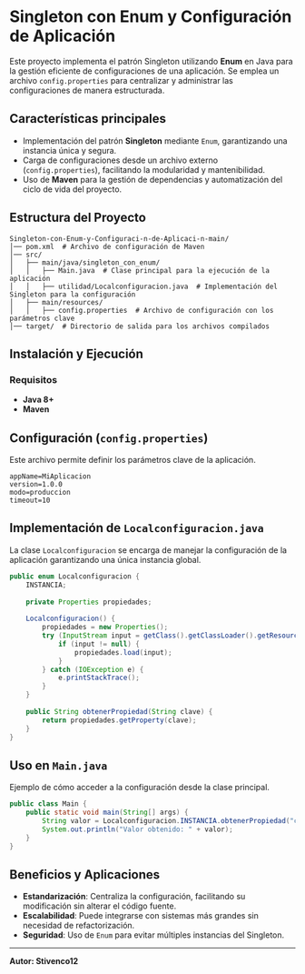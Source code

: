 # Singleton con Enum y Configuración de Aplicación

Este proyecto implementa el patrón Singleton utilizando **Enum** en Java para la gestión eficiente de configuraciones de una aplicación. Se emplea un archivo `config.properties` para centralizar y administrar las configuraciones de manera estructurada.

## Características principales
- Implementación del patrón **Singleton** mediante `Enum`, garantizando una instancia única y segura.
- Carga de configuraciones desde un archivo externo (`config.properties`), facilitando la modularidad y mantenibilidad.
- Uso de **Maven** para la gestión de dependencias y automatización del ciclo de vida del proyecto.

## Estructura del Proyecto
```
Singleton-con-Enum-y-Configuraci-n-de-Aplicaci-n-main/
│── pom.xml  # Archivo de configuración de Maven
│── src/
│   ├── main/java/singleton_con_enum/
│   │   ├── Main.java  # Clase principal para la ejecución de la aplicación
│   │   ├── utilidad/Localconfiguracion.java  # Implementación del Singleton para la configuración
│   ├── main/resources/
│   │   ├── config.properties  # Archivo de configuración con los parámetros clave
│── target/  # Directorio de salida para los archivos compilados
```

## Instalación y Ejecución
### Requisitos
- **Java 8+**
- **Maven**


## Configuración (`config.properties`)
Este archivo permite definir los parámetros clave de la aplicación.
```properties
appName=MiAplicacion
version=1.0.0
modo=produccion
timeout=10

```

## Implementación de `Localconfiguracion.java`
La clase `Localconfiguracion` se encarga de manejar la configuración de la aplicación garantizando una única instancia global.
```java
public enum Localconfiguracion {
    INSTANCIA;
    
    private Properties propiedades;
    
    Localconfiguracion() {
        propiedades = new Properties();
        try (InputStream input = getClass().getClassLoader().getResourceAsStream("config.properties")) {
            if (input != null) {
                propiedades.load(input);
            }
        } catch (IOException e) {
            e.printStackTrace();
        }
    }
    
    public String obtenerPropiedad(String clave) {
        return propiedades.getProperty(clave);
    }
}
```

## Uso en `Main.java`
Ejemplo de cómo acceder a la configuración desde la clase principal.
```java
public class Main {
    public static void main(String[] args) {
        String valor = Localconfiguracion.INSTANCIA.obtenerPropiedad("clave.ejemplo");
        System.out.println("Valor obtenido: " + valor);
    }
}
```

## Beneficios y Aplicaciones
- **Estandarización**: Centraliza la configuración, facilitando su modificación sin alterar el código fuente.
- **Escalabilidad**: Puede integrarse con sistemas más grandes sin necesidad de refactorización.
- **Seguridad**: Uso de `Enum` para evitar múltiples instancias del Singleton.

---
**Autor: Stivenco12** 

